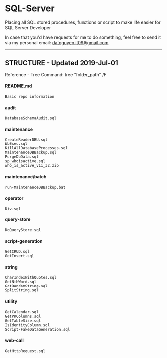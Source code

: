 # SQL-Server


Placing all SQL stored procedures, functions or script to make life easier for SQL Server Developer

In case that you'd have requests for me to do something, feel free to send it via my personal email: datnguyen.it09@gmail.com


--------------------------------------------
## STRUCTURE - Updated 2019-Jul-01
Reference - Tree Command: tree "folder_path" /F

#### README.md
	Basic repo information
#### audit
    DatabaseSchemaAudit.sql
#### maintenance
	CreateReaderDBU.sql
	DbExec.sql
	KillAllDatabaseProcesses.sql
	MaintenanceDBBackup.sql
	PurgeDbData.sql
	sp_whoisactive.sql
	who_is_active_v11_32.zip
#### maintenance\batch
	run-MaintenanceDBBackup.bat
#### operator
	Div.sql
#### query-store
    DoQueryStore.sql
#### script-generation
    GetCRUD.sql
    GetInsert.sql
#### string
    CharIndexWithQuotes.sql
    GetNthWord.sql
    GetRandomString.sql
    SplitString.sql
#### utility
    GetCalendar.sql
    GetPKColumns.sql
    GetTableSize.sql
    IsIdentityColumn.sql
    Script-FakeDataGeneration.sql
#### web-call
	GetHttpRequest.sql
